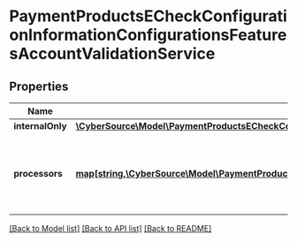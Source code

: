 # PaymentProductsECheckConfigurationInformationConfigurationsFeaturesAccountValidationService

## Properties
Name | Type | Description | Notes
------------ | ------------- | ------------- | -------------
**internalOnly** | [**\CyberSource\Model\PaymentProductsECheckConfigurationInformationConfigurationsFeaturesAccountValidationServiceInternalOnly**](PaymentProductsECheckConfigurationInformationConfigurationsFeaturesAccountValidationServiceInternalOnly.md) |  | [optional] 
**processors** | [**map[string,\CyberSource\Model\PaymentProductsECheckConfigurationInformationConfigurationsFeaturesAccountValidationServiceProcessors]**](PaymentProductsECheckConfigurationInformationConfigurationsFeaturesAccountValidationServiceProcessors.md) | *NEW* Payment Processing connection used to support eCheck, aka ACH, payment methods. Example * \&quot;bofaach\&quot; * \&quot;wellsfargoach\&quot; | [optional] 

[[Back to Model list]](../README.md#documentation-for-models) [[Back to API list]](../README.md#documentation-for-api-endpoints) [[Back to README]](../README.md)


